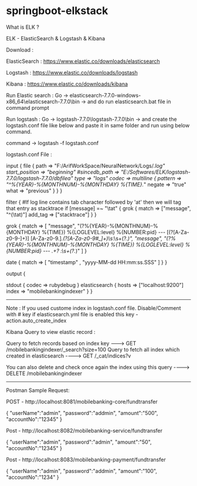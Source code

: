 # springboot-elkstack

What is ELK ?

ELK  - ElasticSearch & Logstash & Kibana

Download :

ElasticSearch : https://www.elastic.co/downloads/elasticsearch

Logstash : https://www.elastic.co/downloads/logstash

Kibana : https://www.elastic.co/downloads/kibana

Run Elastic search : Go -> elasticsearch-7.7.0-windows-x86_64\elasticsearch-7.7.0\bin -> and do run elasticsearch.bat file in command prompt

Run logstash : Go -> logstash-7.7.0\logstash-7.7.0\bin -> and create the logstash.conf file like below and paste it in same folder and run using below command.

command -> logstash -f logstash.conf

logstash.conf File :

input {
  file {
    path => "F:/ArifWorkSpace/NeuralNetwork/Logs/*.log"
	start_position => "beginning"
	#sincedb_path => "E:/Softwares/ELK/logstash-7.7.0/logstash-7.7.0/dbfilea"
	type => "logs"
    codec => multiline {
      pattern => "^%{YEAR}-%{MONTHNUM}-%{MONTHDAY} %{TIME}.*"
      negate => "true"
      what => "previous"
    }
  }
}
 
      
filter {
  #If log line contains tab character followed by 'at' then we will tag that entry as stacktrace
  if [message] =~ "\tat" {
    grok {
      match => ["message", "^(\tat)"]
      add_tag => ["stacktrace"]
    }
  }
 
 grok {
    match => [ "message",
               "(?<timestamp>%{YEAR}-%{MONTHNUM}-%{MONTHDAY} %{TIME})  %{LOGLEVEL:level} %{NUMBER:pid} --- \[(?<thread>[A-Za-z0-9-]+)\] [A-Za-z0-9.]*\.(?<class>[A-Za-z0-9#_]+)\s*:\s+(?<logmessage>.*)",
               "message",
               "(?<timestamp>%{YEAR}-%{MONTHNUM}-%{MONTHDAY} %{TIME})  %{LOGLEVEL:level} %{NUMBER:pid} --- .+? :\s+(?<logmessage>.*)"
             ]
  }
 
  
  date {
    match => [ "timestamp" , "yyyy-MM-dd HH:mm:ss.SSS" ]
  }
}
 
output {
   
  stdout {
    codec => rubydebug
  }
  elasticsearch {
    hosts => ["localhost:9200"]
	index => "mobilebankingindexer"
  }
} 

------------------------------------------------------------------------------------------------------------------------------

Note : If you used custome index in logstash.conf file. Disable/Comment with # key if elasticsearch.yml file is enabled this key - action.auto_create_index


Kibana Query to view elastic record : 

Query to fetch records based on index key ---> GET /mobilebankingindexer/_search?size=100
Query to fetch all index which created in elasticsearch ----> GET /_cat/indices?v

You can also delete and check once again the index using this query ----> DELETE /mobilebankingindexer

-------------------------------------------------------------------------------------------------------------------------

Postman Sample Request:

POST - http://localhost:8081/mobilebanking-core/fundtransfer

{
	"userName":"admin",
	"password":"addmin",
	"amount":"500",
	"accountNo":"12345"
}

Post - http://localhost:8082/mobilebanking-service/fundtransfer

{
	"userName":"admin",
	"password":"admin",
	"amount":"50",
	"accountNo":"12345"
}

Post - http://localhost:8083/mobilebanking-payment/fundtransfer

{
	"userName":"admin",
	"password":"addmin",
	"amount":"100",
	"accountNo":"1234"
}






